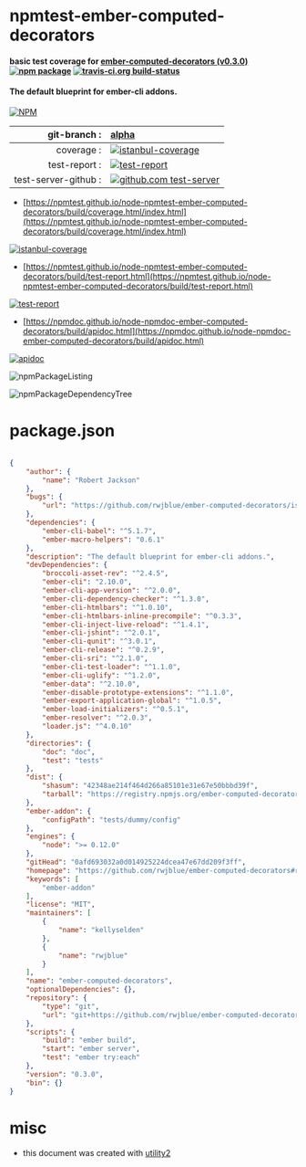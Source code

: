 # npmtest-ember-computed-decorators

#### basic test coverage for  [ember-computed-decorators (v0.3.0)](https://github.com/rwjblue/ember-computed-decorators#readme)  [![npm package](https://img.shields.io/npm/v/npmtest-ember-computed-decorators.svg?style=flat-square)](https://www.npmjs.org/package/npmtest-ember-computed-decorators) [![travis-ci.org build-status](https://api.travis-ci.org/npmtest/node-npmtest-ember-computed-decorators.svg)](https://travis-ci.org/npmtest/node-npmtest-ember-computed-decorators)

#### The default blueprint for ember-cli addons.

[![NPM](https://nodei.co/npm/ember-computed-decorators.png?downloads=true&downloadRank=true&stars=true)](https://www.npmjs.com/package/ember-computed-decorators)

| git-branch : | [alpha](https://github.com/npmtest/node-npmtest-ember-computed-decorators/tree/alpha)|
|--:|:--|
| coverage : | [![istanbul-coverage](https://npmtest.github.io/node-npmtest-ember-computed-decorators/build/coverage.badge.svg)](https://npmtest.github.io/node-npmtest-ember-computed-decorators/build/coverage.html/index.html)|
| test-report : | [![test-report](https://npmtest.github.io/node-npmtest-ember-computed-decorators/build/test-report.badge.svg)](https://npmtest.github.io/node-npmtest-ember-computed-decorators/build/test-report.html)|
| test-server-github : | [![github.com test-server](https://npmtest.github.io/node-npmtest-ember-computed-decorators/GitHub-Mark-32px.png)](https://npmtest.github.io/node-npmtest-ember-computed-decorators/build/app/index.html) | | build-artifacts : | [![build-artifacts](https://npmtest.github.io/node-npmtest-ember-computed-decorators/glyphicons_144_folder_open.png)](https://github.com/npmtest/node-npmtest-ember-computed-decorators/tree/gh-pages/build)|

- [https://npmtest.github.io/node-npmtest-ember-computed-decorators/build/coverage.html/index.html](https://npmtest.github.io/node-npmtest-ember-computed-decorators/build/coverage.html/index.html)

[![istanbul-coverage](https://npmtest.github.io/node-npmtest-ember-computed-decorators/build/screenCapture.buildCi.browser.%252Ftmp%252Fbuild%252Fcoverage.lib.html.png)](https://npmtest.github.io/node-npmtest-ember-computed-decorators/build/coverage.html/index.html)

- [https://npmtest.github.io/node-npmtest-ember-computed-decorators/build/test-report.html](https://npmtest.github.io/node-npmtest-ember-computed-decorators/build/test-report.html)

[![test-report](https://npmtest.github.io/node-npmtest-ember-computed-decorators/build/screenCapture.buildCi.browser.%252Ftmp%252Fbuild%252Ftest-report.html.png)](https://npmtest.github.io/node-npmtest-ember-computed-decorators/build/test-report.html)

- [https://npmdoc.github.io/node-npmdoc-ember-computed-decorators/build/apidoc.html](https://npmdoc.github.io/node-npmdoc-ember-computed-decorators/build/apidoc.html)

[![apidoc](https://npmdoc.github.io/node-npmdoc-ember-computed-decorators/build/screenCapture.buildCi.browser.%252Ftmp%252Fbuild%252Fapidoc.html.png)](https://npmdoc.github.io/node-npmdoc-ember-computed-decorators/build/apidoc.html)

![npmPackageListing](https://npmtest.github.io/node-npmtest-ember-computed-decorators/build/screenCapture.npmPackageListing.svg)

![npmPackageDependencyTree](https://npmtest.github.io/node-npmtest-ember-computed-decorators/build/screenCapture.npmPackageDependencyTree.svg)



# package.json

```json

{
    "author": {
        "name": "Robert Jackson"
    },
    "bugs": {
        "url": "https://github.com/rwjblue/ember-computed-decorators/issues"
    },
    "dependencies": {
        "ember-cli-babel": "^5.1.7",
        "ember-macro-helpers": "0.6.1"
    },
    "description": "The default blueprint for ember-cli addons.",
    "devDependencies": {
        "broccoli-asset-rev": "^2.4.5",
        "ember-cli": "2.10.0",
        "ember-cli-app-version": "^2.0.0",
        "ember-cli-dependency-checker": "^1.3.0",
        "ember-cli-htmlbars": "^1.0.10",
        "ember-cli-htmlbars-inline-precompile": "^0.3.3",
        "ember-cli-inject-live-reload": "^1.4.1",
        "ember-cli-jshint": "^2.0.1",
        "ember-cli-qunit": "^3.0.1",
        "ember-cli-release": "^0.2.9",
        "ember-cli-sri": "^2.1.0",
        "ember-cli-test-loader": "^1.1.0",
        "ember-cli-uglify": "^1.2.0",
        "ember-data": "^2.10.0",
        "ember-disable-prototype-extensions": "^1.1.0",
        "ember-export-application-global": "^1.0.5",
        "ember-load-initializers": "^0.5.1",
        "ember-resolver": "^2.0.3",
        "loader.js": "^4.0.10"
    },
    "directories": {
        "doc": "doc",
        "test": "tests"
    },
    "dist": {
        "shasum": "42348ae214f464d266a85101e31e67e50bbbd39f",
        "tarball": "https://registry.npmjs.org/ember-computed-decorators/-/ember-computed-decorators-0.3.0.tgz"
    },
    "ember-addon": {
        "configPath": "tests/dummy/config"
    },
    "engines": {
        "node": ">= 0.12.0"
    },
    "gitHead": "0afd693032a0d014925224dcea47e67dd209f3ff",
    "homepage": "https://github.com/rwjblue/ember-computed-decorators#readme",
    "keywords": [
        "ember-addon"
    ],
    "license": "MIT",
    "maintainers": [
        {
            "name": "kellyselden"
        },
        {
            "name": "rwjblue"
        }
    ],
    "name": "ember-computed-decorators",
    "optionalDependencies": {},
    "repository": {
        "type": "git",
        "url": "git+https://github.com/rwjblue/ember-computed-decorators.git"
    },
    "scripts": {
        "build": "ember build",
        "start": "ember server",
        "test": "ember try:each"
    },
    "version": "0.3.0",
    "bin": {}
}
```



# misc
- this document was created with [utility2](https://github.com/kaizhu256/node-utility2)

